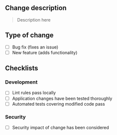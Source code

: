 ## Change description

> Description here

## Type of change
- [ ] Bug fix (fixes an issue)
- [ ] New feature (adds functionality)

## Checklists

### Development

- [ ] Lint rules pass locally
- [ ] Application changes have been tested thoroughly
- [ ] Automated tests covering modified code pass

### Security

- [ ] Security impact of change has been considered


